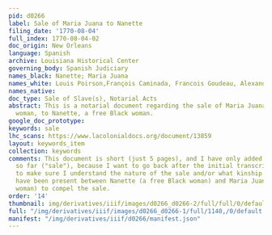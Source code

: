 ```yaml
---
pid: d0266
label: Sale of Maria Juana to Nanette
filing_date: '1770-08-04'
full_index: 1770-08-04-02
doc_origin: New Orleans
language: Spanish
archive: Louisiana Historical Center
governing_body: Spanish Judiciary
names_black: Nanette; Maria Juana
names_white: Louis Poirson,François Caminada, Francois Goudeau, Alexandre de Latil
names_native:
doc_type: Sale of Slave(s), Notarial Acts
abstract: This is a notarial document regarding the sale of Maria Juana, an enslaved
  woman, to Nanette, a free Black woman.
google_doc_prototype:
keywords: sale
lhc_scans: https://www.lacolonialdocs.org/document/13859
layout: keywords_item
collection: keywords
comments: This document is short (just 5 pages), and I have only added one keyword
  so far ("sale"), because I want to go back after the initial transcription is done
  to make sure I understand the nature of the sale and/or what kinship ties might
  have been present between Nanette (a free Black woman) and Maria Juana (an enslaved
  woman) to compel the sale.
order: '14'
thumbnail: img/derivatives/iiif/images/d0266_d0266-2/full/full/0/default.jpg"
full: "/img/derivatives/iiif/images/d0266_d0266-1/full/1140,/0/default.jpg"
manifest: "/img/derivatives/iiif/d0266/manifest.json"
---
```

